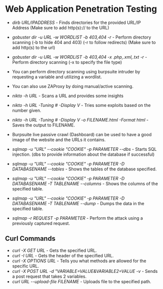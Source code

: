 # Web Application Penetration Testing

* *dirb URL/IPADDRESS* - Finds directories for the provided URL/IP Address (Make sure to add http(s):// to the URL)

* *gobuster dir -u URL -w WORDLIST -b 403,404 -r* - Perform directory scanning (-b to hide 404 and 403) (-r to follow redirects) (Make sure to add http(s) to the url)
* *gobuster dir -u URL -w WORDLIST -b 403,404 -x .php,.xml,.txt -r* - Perform directory scanning (-x to specify the file type)
* You can perform directory scanning using burpsuite intruder by requesting a variable and utilizing a wordlist.
* You can also use ZAProxy by doing manual/active scanning.

* *nikto -h URL* - Scans a URL and provides some insights
* *nikto -h URL -Tuning # -Display V* - Tries some exploits based on the number given.
* *nikto -h URL -Tuning # -Display V -o FILENAME.html -Format html* - Saves the output to FILENAME.
* Burpsuite live passive crawl (Dashboard) can be used to have a good image of the website and the URLs it contains.

* *sqlmap -u "URL" --cookie "COOKIE" -p PARAMETER --dbs* - Starts SQL injection. (dbs to provide information about the database if successful)
* *sqlmap -u "URL" --cookie "COOKIE" -p PARAMETER -D DATABASENAME --tables* - Shows the tables of the database specified.
* *sqlmap -u "URL" --cookie "COOKIE" -p PARAMETER -D DATABASENAME -T TABLENAME --columns* - Shows the columns of the specified table.
* *sqlmap -u "URL" --cookie "COOKIE" -p PARAMETER -D DATABASENAME -T TABLENAME --dump* - Dumps the data in the specified table.
* *sqlmap -r REQUEST -p PARAMETER* - Perform the attack using a previously captured request.

## Curl Commands
* *curl -X GET URL* - Gets the specified URL.
* *curl -I URL* - Gets the header of the specified URL.
* *curl -X OPTIONS URL* - Tells you what methods are allowed for the specific URL.
* *curl -X POST URL -d "VARIABLE=VALUE&VARIABLE2=VALUE -v* - Sends a post request that takes 2 variables.
* *curl URL --upload-file FILENAME* - Uploads file to the specified path.


